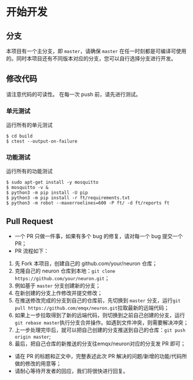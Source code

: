 # 开始开发

## 分支

本项目有一个主分支，即 ```master```，请确保 ```master``` 在任一时刻都是可编译可使用的。同时本项目还有不同版本对应的分支，您可以自行选择分支进行开发。

## 修改代码

请注意代码的可读性。
在每一次 push 前，请先进行测试。

### 单元测试

运行所有的单元测试

```shell
$ cd build
$ ctest --output-on-failure
```

### 功能测试

运行所有的功能测试

```shell
$ sudo apt-get install -y mosquitto
$ mosquitto -v &
$ python3 -m pip install -U pip
$ python3 -m pip install -r ft/requirements.txt
$ python3 -m robot --maxerroelines=600 -P ft/ -d ft/reports ft
```

## Pull Request

* 一个 PR 只做一件事，如果有多个 bug 的修复，请对每一个 bug 提交一个 PR；
* PR 流程如下：
 1. 先 Fork 本项目，创建自己的 github.com/your/neuron 仓库；
 2. 克隆自己的 neuron 仓库到本地：```git clone https://github.com/your/neuron.git```；
 3. 例如基于 ```master``` 分支创建新的分支；
 4. 在新创建的分支上作修改并提交修改；
 5. 在推送修改完成的分支到自己的仓库前，先切换到 ```master``` 分支，运行```git pull https://github.com/emqx/neuron.git```拉取最新的远端代码；
 6. 如果上一步拉取得到了新的远端代码，则切换到之前自己创建的分支，运行```git rebase master```执行分支合并操作。如遇到文件冲突，则需要解决冲突；
 7. 上一步处理完毕后，就可以把自己创建的分支推送到自己的仓库：```git push origin master```;
 8. 最后，把自己仓库的新推送的分支往emqx/neuron对应的分支发 PR 即可；
* 请在 PR 的标题和正文中，完整表述此次 PR 解决的问题/新增的功能/代码所做的修改的用意等；
* 请耐心等待开发者的回应，我们将很快进行回复。